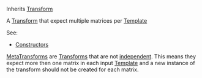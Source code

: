 <!-- META TRANSFORM -->

Inherits [Transform](../transform/transform.md)

A [Transform](../transform/transform.md) that expect multiple matrices per [Template](../template/template.md)

See:

* [Constructors](constructors.md)

[MetaTransforms](metatransform.md) are [Transforms](../transform/transform.md) that are not [independent](../transform/members.md#independent). This means they expect more then one matrix in each input [Template](../template/template.md) and a new instance of the transform should not be created for each matrix.
